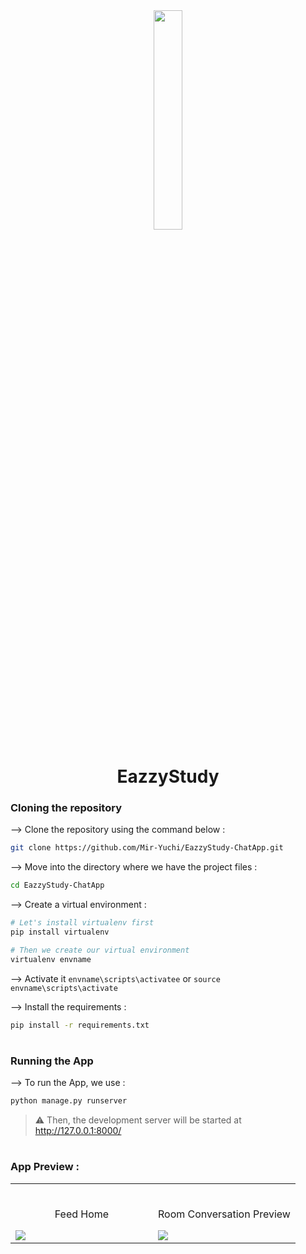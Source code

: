 <div align="center">
<img width="30%" src="https://github.com/Mir-Yuchi/EazzyStudy-ChatApp/assets/120498914/e3cb4882-70dc-49ab-9bbe-5af2d342cbc1">

# EazzyStudy
</div>

### Cloning the repository

--> Clone the repository using the command below :
```bash
git clone https://github.com/Mir-Yuchi/EazzyStudy-ChatApp.git

```

--> Move into the directory where we have the project files : 
```bash
cd EazzyStudy-ChatApp

```

--> Create a virtual environment :
```bash
# Let's install virtualenv first
pip install virtualenv

# Then we create our virtual environment
virtualenv envname

```

--> Activate it `envname\scripts\activatee` or `source envname\scripts\activate`

--> Install the requirements :
```bash
pip install -r requirements.txt

```

#

### Running the App

--> To run the App, we use :
```bash
python manage.py runserver

```

> ⚠ Then, the development server will be started at http://127.0.0.1:8000/

#

### App Preview :

<table width="100%"> 
<tr>
<td width="50%">      
&nbsp; 
<br>
<p align="center">
  Feed Home
</p>
<img src="https://github.com/Mir-Yuchi/EazzyStudy-ChatApp/assets/120498914/d97b6b1f-a552-4f7c-9cb8-568b01f0f948">
</td> 
<td width="50%">
<br>
<p align="center">
  Room Conversation Preview
</p>
<img src="https://github.com/Mir-Yuchi/EazzyStudy-ChatApp/assets/120498914/8ca99174-9669-45f5-94f7-8a66f404d5e0">  
</td>
</table>

